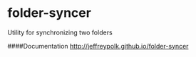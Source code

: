 # folder-syncer
Utility for synchronizing two folders

####Documentation
http://jeffreypolk.github.io/folder-syncer
